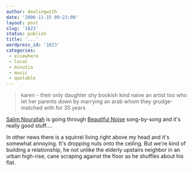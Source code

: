```yaml
---
author: dealingwith
date: '2006-11-15 09:23:00'
layout: post
slug: '1823'
status: publish
title: '...'
wordpress_id: '1823'
categories:
 - elsewhere
 - local
 - minutia
 - music
 - quotable
---
```


> karen - their only daughter shy bookish kind naive an artist too who let her
parents down by marrying an arab whom they grudge-matched with for 35 years

[Salim Nourallah][1] is going through [Beautiful Noise][2] song-by-song and it's really good stuff....

In other news there is a squirrel living right above my head and it's somewhat annoying. It's dropping nuts onto the ceiling. But we're kind of building a relationship, he not unlike the elderly upstairs neighbor in an urban high-rise, cane scraping against the floor as he shuffles about his flat.

   [1]: http://salimnourallah.com/

   [2]: http://www.amazon.com/Beautiful-Noise-Salim-Nourallah/dp/B000A0GPIG

